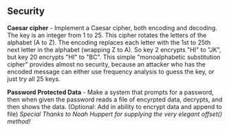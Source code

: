 Security
-------------

**Caesar cipher** - Implement a Caesar cipher, both encoding and decoding. The key is an integer from 1 to 25. This cipher rotates the letters of the alphabet (A to Z). The encoding replaces each letter with the 1st to 25th next letter in the alphabet (wrapping Z to A). So key 2 encrypts "HI" to "JK", but key 20 encrypts "HI" to "BC". This simple "monoalphabetic substitution cipher" provides almost no security, because an attacker who has the encoded message can either use frequency analysis to guess the key, or just try all 25 keys.

**Password Protected Data** - Make a system that prompts for a password, then when given the password reads a file of encyrpted data, decrypts, and then shows the data. (Optional: Add in ability to encrypt data and append to file) *Special Thanks to Noah Huppert for supplying the very elegant offset() method!*